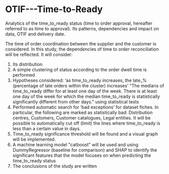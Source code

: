 # OTIF---Time-to-Ready

Analytics of the time_to_ready status (time to order approval, hereafter referred to as time to approval). Its patterns, dependencies and impact on data, OTIF and delivery date.

The time of order coordination between the supplier and the customer is considered.
In this study, the dependencies of time to order reconciliation will be reflected. 
It will consider:
1. Its distribution
2. A simple clustering of status according to the order dwell time is performed
3. Hypotheses considered:
‘as time_to_ready increases, the late_% (percentage of late orders within the cluster) increases’
"The medians of time_to_ready differ for at least one day of the week. There is at least one day of the week for which the median time_to_ready is statistically significantly different from other days."
using statistical tests
4. Performed automatic search for ‘bad exceptions’ for dataset fiches. In particular, the following are marked as statistically bad: Distribution centres, Customers, Customer catalogues, Legal entities. 
It will be possible to automatically cut off (limit) the lines where time_to_ready is less than a certain value in days.
5. Time_to_ready significance threshold will be found and a visual graph will be implemented.
6. A machine learning model "catboost" will be used and using DummyRegressor (baseline for comparison) and SHAP to identify the significant features that the model focuses on when predicting the time_to_ready status
7. The conclusions of the study are written
